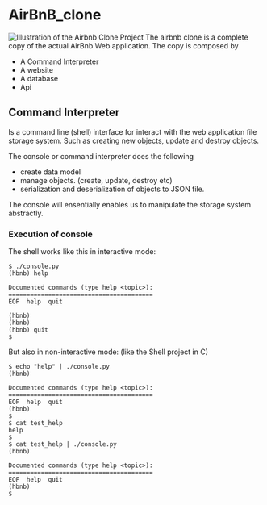 # AirBnB_clone
![Illustration of the Airbnb Clone Project](https://github.com/davidddeveloper/AirBnB_clone/assets/142942999/2cf1af4b-d999-4151-9d99-62fbc0e3ebfb)
The airbnb clone is a complete copy of the actual AirBnb Web application. The copy is composed by
  - A Command Interpreter
  - A website
  - A database
  - Api

## Command Interpreter
Is a command line (shell) interface for interact with the web application file storage system. Such as creating new objects, update and destroy objects.

The console or command interpreter does the following
  - create data model
  - manage objects. (create, update, destroy etc)
  - serialization and deserialization of objects to JSON file.

The console will ensentially enables us to manipulate the storage system abstractly.
  ### Execution of console
The shell works like this in interactive mode:

    $ ./console.py
    (hbnb) help
    
    Documented commands (type help <topic>):
    ========================================
    EOF  help  quit
    
    (hbnb) 
    (hbnb) 
    (hbnb) quit
    $

But also in non-interactive mode: (like the Shell project in C)

    $ echo "help" | ./console.py
    (hbnb)
    
    Documented commands (type help <topic>):
    ========================================
    EOF  help  quit
    (hbnb) 
    $
    $ cat test_help
    help
    $
    $ cat test_help | ./console.py
    (hbnb)
    
    Documented commands (type help <topic>):
    ========================================
    EOF  help  quit
    (hbnb) 
    $
